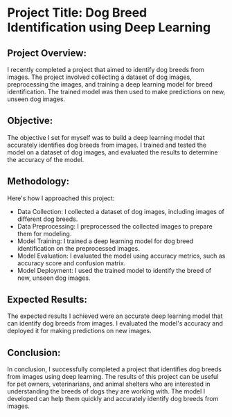 # Project Title: Dog Breed Identification using Deep Learning

## Project Overview:
I recently completed a project that aimed to identify dog breeds from images. The project involved collecting a dataset of dog images, preprocessing the images, and training a deep learning model for breed identification. The trained model was then used to make predictions on new, unseen dog images.

## Objective:
The objective I set for myself was to build a deep learning model that accurately identifies dog breeds from images. I trained and tested the model on a dataset of dog images, and evaluated the results to determine the accuracy of the model.

## Methodology:
Here's how I approached this project:

- Data Collection: I collected a dataset of dog images, including images of different dog breeds.
- Data Preprocessing: I preprocessed the collected images to prepare them for modeling.
- Model Training: I trained a deep learning model for dog breed identification on the preprocessed images.
- Model Evaluation: I evaluated the model using accuracy metrics, such as accuracy score and confusion matrix.
- Model Deployment: I used the trained model to identify the breed of new, unseen dog images.

## Expected Results:
The expected results I achieved were an accurate deep learning model that can identify dog breeds from images. I evaluated the model's accuracy and deployed it for making predictions on new images.

## Conclusion:
In conclusion, I successfully completed a project that identifies dog breeds from images using deep learning. The results of this project can be useful for pet owners, veterinarians, and animal shelters who are interested in understanding the breeds of dogs they are working with. The model I developed can help them quickly and accurately identify dog breeds from images.
